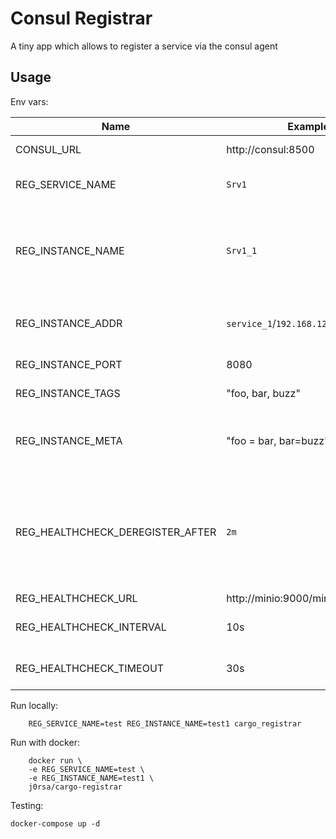 # Consul Registrar

A tiny app which allows to register a service 
via the consul agent

## Usage
Env vars:

| Name | Example | Default value | Description |
| --- | --- | --- | --- |
| CONSUL_URL | http://consul:8500 | http://localhost:8500 |  Consul agent url |
| REG_SERVICE_NAME | `Srv1` | - | Service name to register |
| REG_INSTANCE_NAME | `Srv1_1` | - | Name of the instance of registered service, which will be used as id |
| REG_INSTANCE_ADDR | `service_1`/`192.168.123.123` | - | Dns name or address for usage within the network |
| REG_INSTANCE_PORT | 8080 | - | instance port |
| REG_INSTANCE_TAGS | "foo, bar, buzz" | "" | Instance Tags |
| REG_INSTANCE_META | "foo = bar, bar=buzz" | "" | Instance meta (additional kv information) |
| REG_HEALTHCHECK_DEREGISTER_AFTER | `2m` | "" | time in minutes, when service will be deregistered on unhealthy state |
| REG_HEALTHCHECK_URL | http://minio:9000/minio/health/live | "" | |
| REG_HEALTHCHECK_INTERVAL | 10s | 1m | How often to perform a healtcheck |
| REG_HEALTHCHECK_TIMEOUT | 30s | 5s | Duration after check will timeout |

Run locally:
```shell
    REG_SERVICE_NAME=test REG_INSTANCE_NAME=test1 cargo_registrar
```

Run with docker:
```shell
    docker run \
    -e REG_SERVICE_NAME=test \
    -e REG_INSTANCE_NAME=test1 \
    j0rsa/cargo-registrar
```

Testing:

    docker-compose up -d